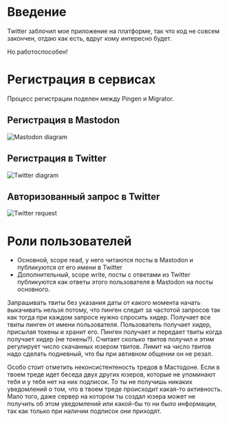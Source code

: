 # Введение

Twitter заблочил мое приложение на платформе, так что код не совсем закончен, отдаю как есть, вдруг кому интересно будет.

Но работоспособен!

# Регистрация в сервисах

Процесс регистрации поделен между Pingen и Migrator. 

## Регистрация в Mastodon

![Mastodon diagram](http://www.plantuml.com/plantuml/png/bP7BRi8m44NNy1KZRxffHPvTLB4bNa98zA6GNTL5m0wuTUCeCQfGwR_NJeX299g25xPdhkVuUapv9e-pBSpWkmzwY7Z5X91hZ5QeIRpl2eMHECdW88Y6eyKKHi_XP1fYP24OJnUBEhIhSFao7C-VPaOcPN4zUa4KaY2Q44w3WLxCDlfYJB7yfW1bTb1B0ttqV74MvonLymR1ASW4gdH5kOLq9mGaCeTSIlKVyVC4fciOtwJmmVQW93p6XP9Kff39mfWxadboJ1IGIWNPRYLuiMKdtdjwDhqYf5zUYb99cUxNQzLAm822n28GQdy7Jh5zgD-5pGq7xGdhVXRRE6FcSCxMCgS8tXgQVOR6Ch4tEAV1sINBGBjnJWVElHxdTk2y1kTUYFFEuShFDa3_Ug3VuU--mVaNuYpqa5XmH-glqT5VejCMdPReTebUM_HQeb-AFxy0)

## Регистрация в Twitter

![Twitter diagram](http://www.plantuml.com/plantuml/png/bL8zJyD03DtpAwnE88M4hWnK81Oae9LA1wRebBZfYVOSxfn6yEjnFYvSH9OkKHA_z_pyRDPyH7XlD3DQg9qyLCq7ilf7iIO33hzgD3b6kxPsSm-lkhIAoS8TbCWZbUaJJJGM1RZHfaGZi5HLEZqlK-wXgT0UfCVE7gC14wBNRMsPt2hOwj8ehYq6CDzELAarcjhMd-EiwmzIFGGARbJmlB1J9p0GzpHCB_uDWyfpT2xe6qmjqoJ3A4bEfy67JmrNWUmaZox0o-W-yqTBJSzUL-Bd4WbF_JFmGgKsKAaIP_IxuWpfYU2RQcZQS9Z66q6VfgggrOpS1xePiStp6-HKpDxKM0kZ-xVrVZ_zYCEuPxHwhz5UUONhECmXE82WMxVot6BX9kSGCZE70k2uXMQwY9ryoL-ZJbEF2oSl4kf2PBVgZBy0)

## Авторизованный запрос в Twitter

![Twitter request](http://www.plantuml.com/plantuml/png/RP112y8m38Nl-nN1irftzI285o-Yg4TXb2vqnT7EDbFmrvkvubhmblQzl2y96MeHjZqrpfitrk3nqMCW80VNbo52NnoCzfASXyK6VlKQpgCpasU12wbnnhf6JXaZG7cKTIWcEOy2gHI6K96xevrdhoeWD-UKax4QBVS9sHdnB4N424OEg-mPnb3-R439jeKQW_Acu_QRJSF_ac9woZaEgULo9U5Yj9NKUqnioIAJCR2HpzbyHyccZsTbzswOBHxy0m00)

# Роли пользователей

* Основной, scope read, у него читаются посты в Mastodon и публикуются от его имени в Twitter
* Дополнительный, scope write, посты с ответами из Twitter публикуются как ответы этого пользователя
в Mastodon на посты основного.

Запрашивать твиты без указания даты от какого момента начать выкачивать нельзя потому, что пинген 
следит за частотой запросов так как тогда при каждом запросе нужно спросить хидер. Получает все твиты пинген
от имени пользователя. Пользователь получает хидер, присылая токены и хранит его. Пинген получает 
и передает твиты когда получает хидер (не токены?). Считает сколько твитов получил и этим регулирует число
скачанных юзером твитов. Лимит на число твитов надо сделать подневный, что бы при автивном общении он не резал.

Особо стоит отметить неконсистентеность тредов в Мастодоне. Если в твоем треде идет беседа двух других юзеров,
которые не упоминают тебя и у тебя нет на них подписок. То ты не получишь никаких уведомлений о том, что в твоем треде
происходит какая-то активность. Мало того, даже сервер на котором ты создал юзера может не получить об этом уведомлений
или какой-бы то ни было информации, так как только при наличии подписок они приходят.
